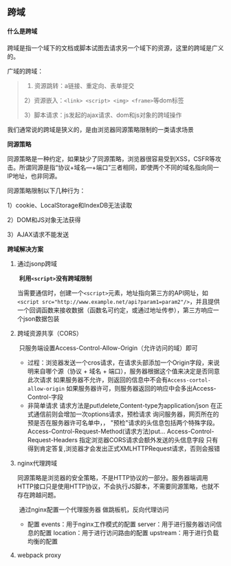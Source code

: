 ## 跨域

#### 什么是跨域

跨域是指一个域下的文档或脚本试图去请求另一个域下的资源，这里的跨域是广义的。

广域的跨域：

> 1) 资源跳转：a链接、重定向、表单提交
>
> 2）资源嵌入：`<link> <script> <img> <frame>`等dom标签
>
> 3）脚本请求：js发起的ajax请求、dom和js对象的跨域操作

我们通常说的跨域是狭义的，是由浏览器同源策略限制的一类请求场景

**同源策略**

同源策略是一种约定，如果缺少了同源策略，浏览器很容易受到XSS，CSFR等攻击。所谓同源是指“协议+域名—+端口”三者相同，即使两个不同的域名指向同一IP地址，也非同源。

同源策略限制以下几种行为：

1）cookie、LocalStorage和IndexDB无法读取

2）DOM和JS对象无法获得

3）AJAX请求不能发送

**跨域解决方案**

1. 通过jsonp跨域

   ​	**利用`<script>`没有跨域限制**

   ​	当需要通信时，创建一个`<script>`元素，地址指向第三方的API网址，如`<script src="http://www.example.net/api?param1=param2"/>`，并且提供一个回调函数来接收数据（函数名可约定，或通过地址传参），第三方响应一个json数据包装 

2. 跨域资源共享（CORS）

   ​	 只服务端设置Access-Control-Allow-Origin（允许访问的域）即可 

   - 过程：浏览器发送一个cros请求，在请求头部添加一个Origin字段，来说明来自哪个源（协议 + 域名 + 端口），服务器根据这个值来决定是否同意此次请求
     如果服务器不允许，则返回的信息中不会有```Access-cortol-allow-origin```
     如果服务器许可，则服务器返回的响应中会多出Access-Control-字段
   - 非简单请求
     请求方法是put\delete,Content-type为application/json
     在正式通信前则会增加一次options请求，预检请求
     询问服务器，网页所在的预是否在服务器许可名单中，，
         "预检"请求的头信息包括两个特殊字段。Access-Control-Request-Method(请求方法)put...
                                       Access-Control-Request-Headers 指定浏览器CORS请求会额外发送的头信息字段 
     只有得到肯定答复,浏览器才会发出正式XMLHTTPRequest请求，否则会报错

3. nginx代理跨域

   ​	 同源策略是浏览器的安全策略，不是HTTP协议的一部分。服务器端调用HTTP接口只是使用HTTP协议，不会执行JS脚本，不需要同源策略，也就不存在跨越问题。 

   ​		 通过nginx配置一个代理服务器  做跳板机，反向代理访问 

   - 配置
     events：用于nginx工作模式的配置
     server：用于进行服务器访问信息的配置
     location：用于进行访问路由的配置
     upstream：用于进行负载均衡的配置

4. webpack proxy

